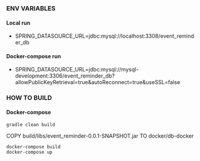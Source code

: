 ### ENV VARIABLES
#### Local run
- SPRING_DATASOURCE_URL=jdbc:mysql://localhost:3308/event_reminder_db
#### Docker-compose run
- SPRING_DATASOURCE_URL=jdbc:mysql://mysql-development:3306/event_reminder_db?allowPublicKeyRetrieval=true&autoReconnect=true&useSSL=false

### HOW TO BUILD
#### Docker-compose
```
gradle clean build
```
COPY build/libs/event_reminder-0.0.1-SNAPSHOT.jar TO docker/db-docker

```agsl
docker-compose build
docker-compose up
```

